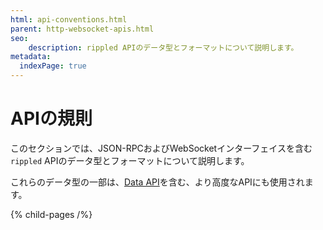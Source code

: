 ```yaml
---
html: api-conventions.html
parent: http-websocket-apis.html
seo:
    description: rippled APIのデータ型とフォーマットについて説明します。
metadata:
  indexPage: true
---
```

# APIの規則

このセクションでは、JSON-RPCおよびWebSocketインターフェイスを含む`rippled` APIのデータ型とフォーマットについて説明します。

これらのデータ型の一部は、[Data API](../../data-api.md)を含む、より高度なAPIにも使用されます。


{% child-pages /%}
